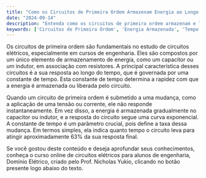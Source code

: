 ```yaml
---
title: "Como os Circuitos de Primeira Ordem Armazenam Energia ao Longo do Tempo?"
date: "2024-09-14"
description: "Entenda como os circuitos de primeira ordem armazenam e liberam energia ao longo do tempo."
keywords: ['Circuitos de Primeira Ordem', 'Energia Armazenada', 'Tempo', 'Constante de Tempo']
---
```


Os circuitos de primeira ordem são fundamentais no estudo de circuitos elétricos, especialmente em cursos de engenharia. Eles são compostos por um único elemento de armazenamento de energia, como um capacitor ou um indutor, em associação com resistores. A principal característica desses circuitos é a sua resposta ao longo do tempo, que é governada por uma constante de tempo. Esta constante de tempo determina a rapidez com que a energia é armazenada ou liberada pelo circuito.

Quando um circuito de primeira ordem é submetido a uma mudança, como a aplicação de uma tensão ou corrente, ele não responde instantaneamente. Em vez disso, a energia é armazenada gradualmente no capacitor ou indutor, e a resposta do circuito segue uma curva exponencial. A constante de tempo é um parâmetro crucial, pois define a taxa dessa mudança. Em termos simples, ela indica quanto tempo o circuito leva para atingir aproximadamente 63% da sua resposta final.

Se você gostou deste conteúdo e deseja aprofundar seus conhecimentos, conheça o curso online de circuitos elétricos para alunos de engenharia, Domínio Elétrico, criado pelo Prof. Nicholas Yukio, clicando no botão presente logo abaixo do texto.